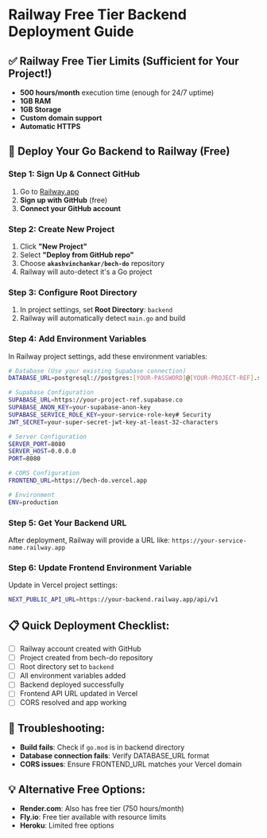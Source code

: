 # Railway Free Tier Backend Deployment Guide

## ✅ Railway Free Tier Limits (Sufficient for Your Project!)
- **500 hours/month** execution time (enough for 24/7 uptime)
- **1GB RAM** 
- **1GB Storage**
- **Custom domain support**
- **Automatic HTTPS**

## 🚀 Deploy Your Go Backend to Railway (Free)

### Step 1: Sign Up & Connect GitHub
1. Go to [Railway.app](https://railway.app)
2. **Sign up with GitHub** (free)
3. **Connect your GitHub account**

### Step 2: Create New Project
1. Click **"New Project"**
2. Select **"Deploy from GitHub repo"**
3. Choose **`akashvinchankar/bech-do`** repository
4. Railway will auto-detect it's a Go project

### Step 3: Configure Root Directory
1. In project settings, set **Root Directory**: `backend`
2. Railway will automatically detect `main.go` and build

### Step 4: Add Environment Variables
In Railway project settings, add these environment variables:

```bash
# Database (Use your existing Supabase connection)
DATABASE_URL=postgresql://postgres:[YOUR-PASSWORD]@[YOUR-PROJECT-REF].supabase.co:5432/postgres?sslmode=require

# Supabase Configuration  
SUPABASE_URL=https://your-project-ref.supabase.co
SUPABASE_ANON_KEY=your-supabase-anon-key
SUPABASE_SERVICE_ROLE_KEY=your-service-role-key# Security
JWT_SECRET=your-super-secret-jwt-key-at-least-32-characters

# Server Configuration  
SERVER_PORT=8080
SERVER_HOST=0.0.0.0
PORT=8080

# CORS Configuration
FRONTEND_URL=https://bech-do.vercel.app

# Environment
ENV=production
```

### Step 5: Get Your Backend URL
After deployment, Railway will provide a URL like:
`https://your-service-name.railway.app`

### Step 6: Update Frontend Environment Variable
Update in Vercel project settings:
```bash
NEXT_PUBLIC_API_URL=https://your-backend.railway.app/api/v1
```

## 📋 Quick Deployment Checklist:
- [ ] Railway account created with GitHub
- [ ] Project created from bech-do repository  
- [ ] Root directory set to `backend`
- [ ] All environment variables added
- [ ] Backend deployed successfully
- [ ] Frontend API URL updated in Vercel
- [ ] CORS resolved and app working

## 🔧 Troubleshooting:
- **Build fails**: Check if `go.mod` is in backend directory
- **Database connection fails**: Verify DATABASE_URL format
- **CORS issues**: Ensure FRONTEND_URL matches your Vercel domain

## 💡 Alternative Free Options:
- **Render.com**: Also has free tier (750 hours/month)
- **Fly.io**: Free tier available with resource limits
- **Heroku**: Limited free options